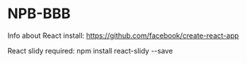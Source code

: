 # NPB-BBB

Info about React install: https://github.com/facebook/create-react-app

React slidy required:
  npm install react-slidy --save
